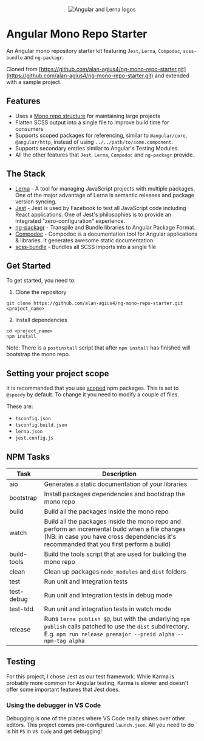 <p align="center">
	<img alt="Angular and Lerna logos" src="https://s18.postimg.cc/sle6bfuvt/ng-mono-repo.png">
</p>

# Angular Mono Repo Starter

An Angular mono repository starter kit featuring `Jest`, `Lerna`, `Compodoc`, `scss-bundle` and `ng-packagr`.

Cloned from [https://github.com/alan-agius4/ng-mono-repo-starter.git](https://github.com/alan-agius4/ng-mono-repo-starter.git) and extended with a sample project.

## Features

- Uses a [Mono repo structure](https://youtu.be/YU-fMRs-ZYU) for maintaining large projects
- Flatten SCSS output into a single file to improve build time for consumers
- Supports scoped packages for referencing, similar to `@angular/core`, `@angular/http`, instead of using `../../path/to/some.component`.
- Supports secondary entries similar to Angular's Testing Modules.
- All the other features that `Jest`, `Lerna`, `Compodoc` and `ng-packagr` provide.

## The Stack

- [Lerna](https://lernajs.io) - A tool for managing JavaScript projects with multiple packages. One of the major advantage of Lerna is semantic releases and package version syncing.
- [Jest](https://facebook.github.io/jest) - Jest is used by Facebook to test all JavaScript code including React applications. One of Jest's philosophies is to provide an integrated "zero-configuration" experience.
- [ng-packagr](https://github.com/dherges/ng-packagr) - Transpile and Bundle libraries to Angular Package Format.
- [Compodoc](https://compodoc.github.io/website/guides/getting-started.html) - Compodoc is a documentation tool for Angular applications & libraries. It generates awesome static documentation.
- [scss-bundle](https://github.com/SimplrJS/scss-bundle) - Bundles all SCSS imports into a single file

## Get Started

To get started, you need to:

1. Clone the repository

```shell
git clone https://github.com/alan-agius4/ng-mono-repo-starter.git <project_name>
```

2. Install dependencies

```
cd <project_name>
npm install
```

Note: There is a `postinstall` script that after `npm install` has finished will bootstrap the mono repo.

## Setting your project scope

It is recommanded that you use [scoped](https://docs.npmjs.com/misc/scope) npm packages. This is set to `@speedy` by default. To change it you need to modify a couple of files.

These are:

- `tsconfig.json`
- `tsconfig.build.json`
- `lerna.json`
- `jest.config.js`

## NPM Tasks

| Task        | Description                                                                                                                                                                                |
| ----------- | ------------------------------------------------------------------------------------------------------------------------------------------------------------------------------------------ |
| aio         | Generates a static documentation of your libraries                                                                                                                                         |
| bootstrap   | Install packages dependencies and bootstrap the mono repo                                                                                                                                  |
| build       | Build all the packages inside the mono repo                                                                                                                                                |
| watch       | Build all the packages inside the mono repo and perform an incremental build when a file changes (NB: in case you have cross dependencies it's recommanded that you first perform a build) |
| build-tools | Build the tools script that are used for building the mono repo                                                                                                                            |
| clean       | Clean up packages `node_modules` and `dist` folders                                                                                                                                        |
| test        | Run unit and integration tests                                                                                                                                                             |
| test-debug  | Run unit and integration tests in debug mode                                                                                                                                               |
| test-tdd    | Run unit and integration tests in watch mode                                                                                                                                               |
| release     | Runs `lerna publish $@`, but with the underlying `npm publish` calls patched to use the `dist` subdirectory. E.g. `npm run release premajor --preid alpha --npm-tag alpha`                 |

## Testing

For this project, I chose Jest as our test framework. While Karma is probably more common for Angular testing, Karma is slower and doesn't offer some important features that Jest does.

### Using the debugger in VS Code

Debugging is one of the places where VS Code really shines over other editors. This project comes pre-configured `launch.json`. All you need to do is hit `F5` in `VS Code` and get debugging!
